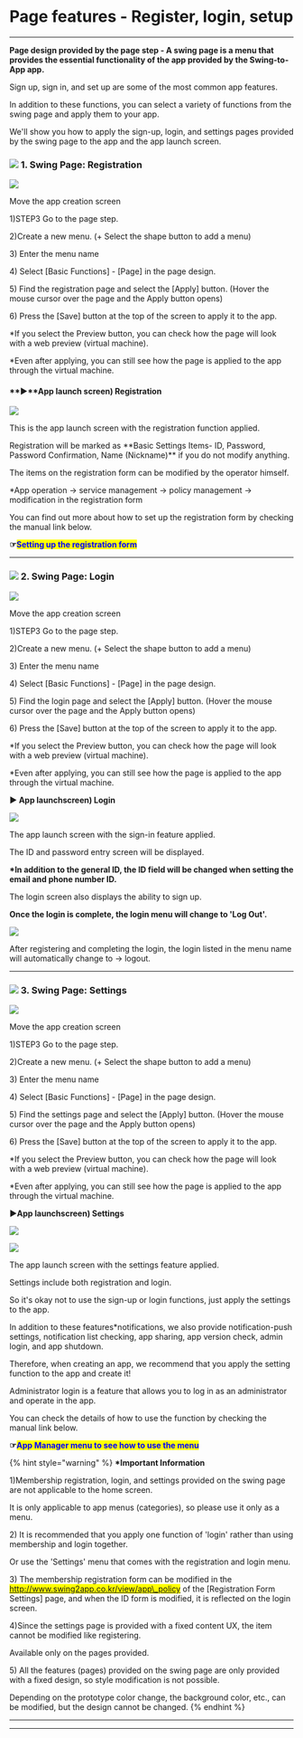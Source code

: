 # Page features - Register, login, setup

***

**Page design provided by the page step - A swing page is a menu that provides the essential functionality of the app provided by the Swing-to-App app.**

Sign up, sign in, and set up are some of the most common app features.

In addition to these functions, you can select a variety of functions from the swing page and apply them to your app.

We'll show you how to apply the sign-up, login, and settings pages provided by the swing page to the app and the app launch screen.

### ![](https://wp.swing2app.co.kr/wp-content/uploads/2020/04/%EB%8B%A8%EB%9D%BD1-e1611212616323.png) **1.** Swing Page: Registration

![](https://wp.swing2app.co.kr/wp-content/uploads/2022/07/%ED%9A%8C%EC%9B%90%EA%B0%80%EC%9E%85.png)

Move the app creation screen

1\)STEP3 Go to the page step.

2\)Create a new menu. (+ Select the shape button to add a menu)

3\) Enter the menu name

4\) Select \[Basic Functions] - \[Page] in the page design.

5\) Find the registration page and select the \[Apply] button. (Hover the mouse cursor over the page and the Apply button opens)

6\) Press the \[Save] button at the top of the screen to apply it to the app.

\*If you select the Preview button, you can check how the page will look with a web preview (virtual machine).

\*Even after applying, you can still see how the page is applied to the app through the virtual machine.

#### **▶**App launch screen) Registration

![](https://wp.swing2app.co.kr/wp-content/uploads/2022/07/%EC%95%B1%ED%9A%8C%EC%9B%90%EA%B0%80%EC%9E%85%ED%99%94%EB%A9%B4.png)

This is the app launch screen with the registration function applied.

Registration will be marked as \*\*Basic Settings Items- ID, Password, Password Confirmation, Name (Nickname)\*\* if you do not modify anything.

The items on the registration form can be modified by the operator himself.

\*App operation → service management → policy management → modification in the registration form

You can find out more about how to set up the registration form by checking the manual link below.

**☞**<mark style="color:blue;">**Setting up the registration form**</mark>

***

### ![](https://wp.swing2app.co.kr/wp-content/uploads/2020/04/%EB%8B%A8%EB%9D%BD1-e1611212616323.png) **2.** Swing Page: Login

![](https://wp.swing2app.co.kr/wp-content/uploads/2022/07/%EB%A1%9C%EA%B7%B8%EC%9D%B8.png)

Move the app creation screen

1\)STEP3 Go to the page step.

2\)Create a new menu. (+ Select the shape button to add a menu)

3\) Enter the menu name

4\) Select \[Basic Functions] - \[Page] in the page design.

5\) Find the login page and select the \[Apply] button. (Hover the mouse cursor over the page and the Apply button opens)

6\) Press the \[Save] button at the top of the screen to apply it to the app.

\*If you select the Preview button, you can check how the page will look with a web preview (virtual machine).

\*Even after applying, you can still see how the page is applied to the app through the virtual machine.

**▶ App launchscreen) Login**

![](https://wp.swing2app.co.kr/wp-content/uploads/2022/07/%EC%95%B1%EB%A1%9C%EA%B7%B8%EC%9D%B8%ED%99%94%EB%A9%B4.png)

The app launch screen with the sign-in feature applied.

The ID and password entry screen will be displayed.

**\*In addition to the general ID, the ID field will be changed when setting the email and phone number ID.**

The login screen also displays the ability to sign up.

**Once the login is complete, the login menu will change to 'Log Out'.**

![](https://wp.swing2app.co.kr/wp-content/uploads/2022/07/%EC%95%B1%EB%A1%9C%EA%B7%B8%EC%9D%B82.png)

After registering and completing the login, the login listed in the menu name will automatically change to → logout.

***

### ![](https://wp.swing2app.co.kr/wp-content/uploads/2020/04/%EB%8B%A8%EB%9D%BD1-e1611212616323.png) **3.** Swing Page: Settings

![](https://wp.swing2app.co.kr/wp-content/uploads/2022/07/%EC%84%A4%EC%A0%95.png)

Move the app creation screen

1\)STEP3 Go to the page step.

2\)Create a new menu. (+ Select the shape button to add a menu)

3\) Enter the menu name

4\) Select \[Basic Functions] - \[Page] in the page design.

5\) Find the settings page and select the \[Apply] button. (Hover the mouse cursor over the page and the Apply button opens)

6\) Press the \[Save] button at the top of the screen to apply it to the app.

\*If you select the Preview button, you can check how the page will look with a web preview (virtual machine).

\*Even after applying, you can still see how the page is applied to the app through the virtual machine.

**▶App launchscreen) Settings**

![](https://wp.swing2app.co.kr/wp-content/uploads/2022/07/%EC%95%B1%EC%84%A4%EC%A0%95%ED%99%94%EB%A9%B42.png)

![](https://wp.swing2app.co.kr/wp-content/uploads/2022/07/%EC%95%B1%EC%84%A4%EC%A0%95%ED%99%94%EB%A9%B41.png)

The app launch screen with the settings feature applied.

Settings include both registration and login.

So it's okay not to use the sign-up or login functions, just apply the settings to the app.

In addition to these features\*notifications, we also provide notification-push settings, notification list checking, app sharing, app version check, admin login, and app shutdown.

Therefore, when creating an app, we recommend that you apply the setting function to the app and create it!

Administrator login is a feature that allows you to log in as an administrator and operate in the app.

You can check the details of how to use the function by checking the manual link below.

**☞**<mark style="color:blue;">**App Manager menu to see how to use the menu**</mark>

{% hint style="warning" %}
**\*Important Information**

1\)Membership registration, login, and settings provided on the swing page are not applicable to the home screen.

It is only applicable to app menus (categories), so please use it only as a menu.

2\) It is recommended that you apply one function of 'login' rather than using membership and login together.

Or use the 'Settings' menu that comes with the registration and login menu.

3\) The membership registration form can be modified in the <mark style="color:blue;">http://www.swing2app.co.kr/view/app\_policy</mark> of the \[Registration Form Settings] page, and when the ID form is modified, it is reflected on the login screen.

4\)Since the settings page is provided with a fixed content UX, the item cannot be modified like registering.

Available only on the pages provided.

5\) All the features (pages) provided on the swing page are only provided with a fixed design, so style modification is not possible.

Depending on the prototype color change, the background color, etc., can be modified, but the design cannot be changed.
{% endhint %}

***

***
